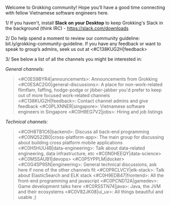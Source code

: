 Welcome to Grokking community! Hope you’ll have a good time connecting with fellow Vietnamese software engineers here.

1/ If you haven't, install **Slack on your Desktop**  to keep Grokking's Slack in the background (think IRC) - https://slack.com/downloads

2/ Do help spend a moment to review our community guideline: bit.ly/grokking-community-guideline. If you have any feedback or want to speak to group’s admins, seek us out at <#C138KUG2H|feedback>

3/ See below a list of all the channels you might be interested in:

*General channels:*
><#C0ES9BYR4|announcements>: Announcements from Grokking
><#C0ESAC2G0|general-discussions>: A place for non-work-related flimflam, faffing, hodge-podge or jibber-jabber you'd prefer to keep out of more focused work-related channels
><#C138KUG2H|feedback>: Contact channel admins and give feedback
><#C0PLXNNER|singapore>: Vietnamese software engineers in Singapore
><#C0H9EG7V2|jobs>: Hiring and job listings

*Technical channels:*
><#C0H8TB1C6|backend>: Discuss all back-end programming
><#C0NQ522B0|cross-platform-app>: The main group for discussing about building cross platform mobile applications
><#C0H5HUU4B|data-engineering>: Talk about data-related engineering, data infrastructure, etc
><#C0N0HEEQY|data-science>
><#C0MSSAUB1|devops>
><#C0P5YPPLM|docker>
><#C0G4SP9SN|engineering>: General technical discussions, ask here if none of the other channels fit
><#C0PRCLVCY|elk-stack>: Talk about ElasticSearch and ELK stack
><#C0H9EDB47|frontend>: All the front-end programming and javascript
><#C0PCND12A|gamedev>: Game development talks here
><#C0RSSTN74|java>: Java, the JVM and their ecosystems
><#C0V82JK08|ui_ux>: All things beautiful and usable ;)


